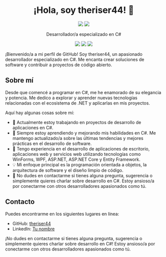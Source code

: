 <h1 align="center">¡Hola, soy theriser44! 👋</h1>

<p align="center">
  <a href="enlace-a-tu-perfil-de-github"><img src="https://img.shields.io/badge/GitHub-theriser44-blue?style=flat-square&logo=github"></a>
  <a href="enlace-a-tu-perfil-de-linkedin"><img src="https://img.shields.io/badge/LinkedIn-Tu%20nombre-blue?style=flat-square&logo=linkedin"></a>
</p>

<p align="center">Desarrollador/a especializado en C#</p>

<p align="center">
  <img src="https://img.shields.io/badge/C%23-Expert-green?style=flat-square&logo=csharp">
  <img src="https://img.shields.io/badge/.NET-Proficient-yellow?style=flat-square&logo=dotnet">
  <img src="https://img.shields.io/badge/ASP.NET-Moderate-yellow?style=flat-square&logo=aspdotnet">
</p>

¡Bienvenido/a a mi perfil de GitHub! Soy theriser44, un apasionado desarrollador especializado en C#. Me encanta crear soluciones de software y contribuir a proyectos de código abierto.

## Sobre mí

Desde que comencé a programar en C#, me he enamorado de su elegancia y potencia. Me dedico a explorar y aprender nuevas tecnologías relacionadas con el ecosistema de .NET y aplicarlas en mis proyectos.

Aquí hay algunas cosas sobre mí:

- 🔭 Actualmente estoy trabajando en proyectos de desarrollo de aplicaciones en C#.
- 🌱 Siempre estoy aprendiendo y mejorando mis habilidades en C#. Me mantengo actualizado/a sobre las últimas tendencias y mejores prácticas en el desarrollo de software.
- 💼 Tengo experiencia en el desarrollo de aplicaciones de escritorio, aplicaciones web y servicios web utilizando tecnologías como WinForms, WPF, ASP.NET, ASP.NET Core y Entity Framework.
- 💡 Mi enfoque principal es la programación orientada a objetos, la arquitectura de software y el diseño limpio de código.
- 💬 No dudes en contactarme si tienes alguna pregunta, sugerencia o simplemente quieres charlar sobre desarrollo en C#. Estoy ansioso/a por conectarme con otros desarrolladores apasionados como tú.

## Contacto

Puedes encontrarme en los siguientes lugares en línea:

- GitHub: [theriser44](enlace-a-tu-perfil-de-github)
- LinkedIn: [Tu nombre](enlace-a-tu-perfil-de-LinkedIn)

¡No dudes en contactarme si tienes alguna pregunta, sugerencia o simplemente quieres charlar sobre desarrollo en C#! Estoy ansioso/a por conectarme con otros desarrolladores apasionados como tú.
